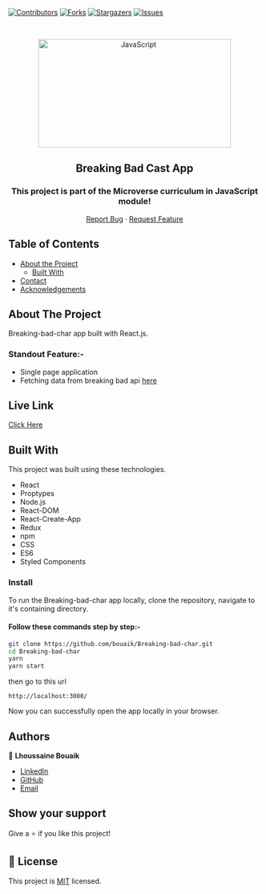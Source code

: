 <!--
*** Thanks for checking out this README Template. If you have a suggestion that would
*** make this better, please fork the repo and create a pull request or simply open
*** an issue with the tag "enhancement".
*** Thanks again! Now go create something AMAZING! :D
-->

<!-- PROJECT SHIELDS -->
<!--
*** I'm using markdown "reference style" links for readability.
*** Reference links are enclosed in brackets [ ] instead of parentheses ( ).
*** See the bottom of this document for the declaration of the reference variables
*** for contributors-url, forks-url, etc. This is an optional, concise syntax you may use.
*** https://www.markdownguide.org/basic-syntax/#reference-style-links
-->

[![Contributors][contributors-shield]][contributors-url]
[![Forks][forks-shield]][forks-url]
[![Stargazers][stars-shield]][stars-url]
[![Issues][issues-shield]][issues-url]

<!-- PROJECT LOGO -->

<br />
<p align="center">
  <a href="git@github.com:bouaik/Breaking-bad-char.git">
    <p align="center"> <img src="https://www.inovex.de/blog/wp-content/uploads/2022/01/one-year-of-react-native.png"alt="JavaScript" width="384" height="216"> </p>
  </a>

  <h2 align="center">Breaking Bad Cast App</h2>
  <h3 align="center"> This project is part of the Microverse curriculum in JavaScript module! </h3>

  <p align="center">
    <a href="hhttps://github.com/bouaik/Breaking-bad-char/issues">Report Bug</a>
    · 
    <a href="https://github.com/bouaik/Breaking-bad-char/issues">Request Feature</a>
  </p>
</p>

<!-- TABLE OF CONTENTS -->

## Table of Contents

- [About the Project](#about-the-project)
  - [Built With](#built-with)
- [Contact](#Authors)
- [Acknowledgements](#acknowledgements)

<!-- ABOUT THE PROJECT -->

## About The Project

Breaking-bad-char app built with React.js.

### Standout Feature:-

- Single page application
- Fetching data from breaking bad api [here](https://breakingbadapi.com/)

## Live Link

[Click Here](https://lhoussaine-breaking-bad.herokuapp.com/)

<!-- BUILD WITH -->

## Built With

This project was built using these technologies.

- React
- Proptypes
- Node.js
- React-DOM
- React-Create-App
- Redux
- npm
- CSS
- ES6
- Styled Components

### Install

To run the Breaking-bad-char app locally, clone the repository, navigate to it's containing directory.

#### Follow these commands step by step:-

```bash
git clone https://github.com/bouaik/Breaking-bad-char.git
cd Breaking-bad-char
yarn
yarn start
```

then go to this url

```
http://localhost:3000/
```

Now you can successfully open the app locally in your browser.

<!-- CONTACT -->

## Authors

👤 **Lhoussaine Bouaik**

- [LinkedIn](https://www.linkedin.com/in/lhoussainebouaik)
- [GitHub](https://github.com/bouaik)
- [Email](bouaik.lhou@gmail.com)

## Show your support

Give a ⭐️ if you like this project!

<!-- MARKDOWN LINKS & IMAGES -->
<!-- https://www.markdownguide.org/basic-syntax/#reference-style-links -->

[contributors-shield]: https://img.shields.io/github/contributors/bouaik/Breaking-bad-char.svg?style=flat-square
[contributors-url]: https://github.com/bouaik/Breaking-bad-char/graphs/contributors
[forks-shield]: https://img.shields.io/github/forks/bouaik/Breaking-bad-char.svg?style=flat-square
[forks-url]: https://github.com/jbouaik/Breaking-bad-char/network/members
[stars-shield]: https://img.shields.io/github/stars/bouaik/Breaking-bad-char.svg?style=flat-square
[stars-url]: https://github.com/bouaik/Breaking-bad-char/stargazers
[issues-shield]: https://img.shields.io/github/issues/bouaik/Breaking-bad-char.svg?style=flat-square
[issues-url]: https://github.com/bouaik/Breaking-bad-char/issues

## 📝 License

This project is [MIT](https://opensource.org/licenses/MIT) licensed.
